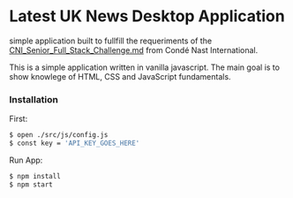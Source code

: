 # Latest UK News Desktop Application

simple application built to fullfill the requeriments of the   [CNI_Senior_Full_Stack_Challenge.md](https://github.com/joemccann/dillinger/blob/master/KUBERNETES.md) from Condé Nast International.

This is a simple application written in vanilla javascript. The main goal is to show knowlege of HTML, CSS and JavaScript fundamentals.

### Installation

First:
```sh
$ open ./src/js/config.js
$ const key = 'API_KEY_GOES_HERE'
```

Run App:
```sh
$ npm install
$ npm start
```
